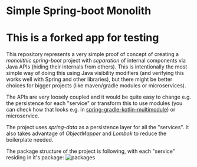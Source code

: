 # Simple Spring-boot Monolith
# This is a forked app for testing
This repository represents a very simple proof of concept of creating a *monolithic* *spring-boot* project with *separation* of internal components via Java APIs (hiding their internals from others). This is intentionally the most simple way of doing this using Java visibility modifiers (and verifying this works well with Spring and other libraries), but there might be better choices for bigger projects (like maven/gradle modules or microservices).

The APIs are very loosely coupled and it would be quite easy to change e.g. the persistence for each "service" or transform this to use modules (you can check how that looks e.g. in [spring-gradle-kotlin-multimodule](https://github.com/mzubal/spring-gradle-kotlin-multimodule)) or microservice.

The project uses *spring-data* as a persistence layer for all the "services". It also takes advantage of *ObjectMapper* and *Lombok* to reduce the boilerplate needed.

The package structure of the project is following, with each "service" residing in it's package:
![packages](doc/packages.png)
